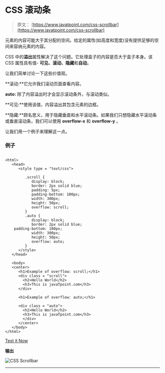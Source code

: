 # CSS 滚动条

> 原文： [https://www.javatpoint.com/css-scrollbar](https://www.javatpoint.com/css-scrollbar)

元素的内容可能大于其分配的空间。给定的属性(如高度和宽度)没有提供足够的空间来容纳元素的内容。

CSS 中的**溢出**属性解决了这个问题。它处理盒子的内容是否大于盒子本身。该 CSS 属性具有值- **可见、滚动、隐藏**和**自动**。

让我们简单讨论一下这些价值观。

**滚动:**它允许我们滚动页面查看内容。

**auto:** 除了内容溢出时才会显示滚动条外，与滚动类似。

**可见:**使用该值，内容溢出其包含元素的边框。

**隐藏:**顾名思义，用于隐藏垂直和水平滚动条。如果我们只想隐藏水平滚动条或垂直滚动条，我们可以使用 **overflow-x** 和 **overflow-y** 。

让我们用一个例子来理解这一点。

### 例子

```

<html>
   <head>
      <style type = "text/css">

         .scroll {
            display: block;
            border: 2px solid blue;
            padding: 5px;
            padding-bottom: 100px;
            width: 300px;
            height: 50px;
            overflow: scroll;
         }
         .auto {
            display: block;
            border: 2px solid blue;
	padding-bottom: 100px;
            width: 300px;
            height: 50px;
            overflow: auto;
         }
      </style>
   </head>

   <body>
   <center>
      <h1>Example of overflow: scroll;</h1>
      <div class = "scroll">
		<h2>Hello World</h2>
		<h3>This is javaTpoint.com</h3>
      </div>

      <h1>Example of overflow: auto;</h1>

      <div class = "auto">
		<h2>Hello World</h2>
		<h3>This is javaTpoint.com</h3>      
		</div>
	  </center>
   </body>
</html>

```

[Test it Now](https://www.javatpoint.com/oprweb/test.jsp?filename=css-scrollbar1)

**输出**

![CSS Scrollbar](../Images/408af733194d4bdc49663262002dfdf1.png)

* * *